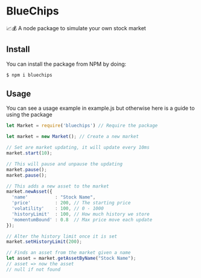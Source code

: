 # BlueChips

📈💰 A node package to simulate your own stock market

## Install

You can install the package from NPM by doing:
```bash
$ npm i bluechips
```

## Usage

You can see a usage example in example.js but otherwise here is a guide to using the package

```javascript
let Market = require('bluechips') // Require the package

let market = new Market(); // Create a new market

// Set are market updating, it will update every 10ms
market.start(10);

// This will pause and unpause the updating
market.pause();
market.pause();

// This adds a new asset to the market
market.newAsset({
  'name'          : "Stock Name",
  'price'         : 200, // The starting price
  'volatility'    : 100, // 0 - 1000
  'historyLimit'  : 100, // How much history we store
  'momentumBound' : 0.8  // Max price move each update
});

// Alter the history limit once it is set
market.setHistoryLimit(200);

// Finds an asset from the market given a name
let asset = market.getAssetByName("Stock Name");
// asset => now the asset
// null if not found
```
